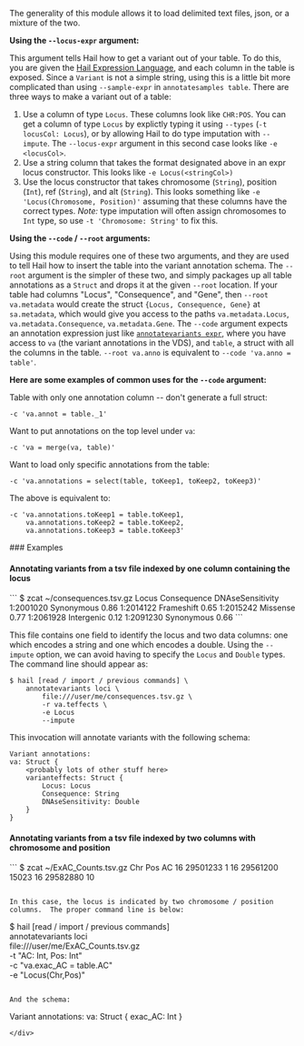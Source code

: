 <div class="cmdhead"></div>

<div class="description"></div>

<div class="synopsis"></div>

<div class="options"></div>

<div class="cmdsubsection">

The generality of this module allows it to load delimited text files, json, or a mixture of the two.  

**Using the `--locus-expr` argument:**

This argument tells Hail how to get a variant out of your table.  To do this, you are given the [Hail Expression Language](reference.html#HailExpressionLanguage), and each column in the table is exposed.  Since a `Variant` is not a simple string, using this is a little bit more complicated than using `--sample-expr` in `annotatesamples table`.  There are three ways to make a variant out of a table:
  
  1. Use a column of type `Locus`.  These columns look like `CHR:POS`.  You can get a column of type `Locus` by explictly typing it using `--types` (`-t locusCol: Locus`), or by allowing Hail to do type imputation with `--impute`.  The `--locus-expr` argument in this second case looks like `-e <locusCol>`.  
  2. Use a string column that takes the format designated above in an expr locus constructor.  This looks like `-e Locus(<stringCol>)` 
  3. Use the locus constructor that takes chromosome (`String`), position (`Int`), ref (`String`), and alt (`String`).  This looks something like `-e 'Locus(Chromosome, Position)'` assuming that these columns have the correct types.  _Note:_ type imputation will often assign chromosomes to `Int` type, so use `-t 'Chromosome: String'` to fix this.  
    
**Using the `--code` / `--root` arguments:**

Using this module requires one of these two arguments, and they are used to tell Hail how to insert the table into the variant annotation schema.  The `--root` argument is the simpler of these two, and simply packages up all table annotations as a `Struct` and drops it at the given `--root` location.  If your table had columns "Locus", "Consequence", and "Gene", then `--root va.metadata` would create the struct `{Locus, Consequence, Gene}` at `sa.metadata`, which would give you access to the paths `va.metadata.Locus`, `va.metadata.Consequence`, `va.metadata.Gene`.  The `--code` argument expects an annotation expression just like [`annotatevariants expr`](AnnotateVariantsExpr.md), where you have access to `va` (the variant annotations in the VDS), and `table`, a struct with all the columns in the table.  `--root va.anno` is equivalent to `--code 'va.anno = table'`.

**Here are some examples of common uses for the `--code` argument:**

Table with only one annotation column -- don't generate a full struct:
```
-c 'va.annot = table._1'
```

Want to put annotations on the top level under `va`:
```
-c 'va = merge(va, table)'
```

Want to load only specific annotations from the table:
```
-c 'va.annotations = select(table, toKeep1, toKeep2, toKeep3)'
```

The above is equivalent to:
```
-c 'va.annotations.toKeep1 = table.toKeep1, 
    va.annotations.toKeep2 = table.toKeep2,
    va.annotations.toKeep3 = table.toKeep3'
```
</div>

<div class="cmdsubsection">
### Examples

<h4 class="example">Annotating variants from a tsv file indexed by one column containing the locus</h4>
```
$ zcat ~/consequences.tsv.gz
Locus       Consequence     DNAseSensitivity
1:2001020   Synonymous      0.86
1:2014122   Frameshift      0.65
1:2015242   Missense        0.77
1:2061928   Intergenic      0.12
1:2091230   Synonymous      0.66
```

This file contains one field to identify the locus and two data columns: one which encodes a string and one which encodes a double.  Using the `--impute` option, we can avoid having to specify the `Locus` and `Double` types.  The command line should appear as:

```
$ hail [read / import / previous commands] \
    annotatevariants loci \
        file:///user/me/consequences.tsv.gz \
        -r va.teffects \
        -e Locus
        --impute
```

This invocation will annotate variants with the following schema:

```
Variant annotations:
va: Struct {
    <probably lots of other stuff here>
    varianteffects: Struct {
        Locus: Locus
        Consequence: String
        DNAseSensitivity: Double
    }
}
```

<h4 class="example">Annotating variants from a tsv file indexed by two columns with chromosome and position</h4>
```
$ zcat ~/ExAC_Counts.tsv.gz
Chr  Pos         AC
16   29501233    1
16   29561200    15023
16   29582880    10

```

In this case, the locus is indicated by two chromosome / position columns.  The proper command line is below:

```
$ hail [read / import / previous commands] \
    annotatevariants loci \
        file:///user/me/ExAC_Counts.tsv.gz \
        -t "AC: Int, Pos: Int" \
        -c "va.exac_AC = table.AC" \
        -e "Locus(Chr,Pos)"
```

And the schema:

```
Variant annotations:
va: Struct {
    <probably lots of other stuff here>
    exac_AC: Int
}
```
</div>
